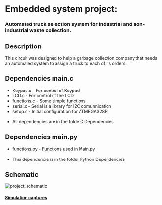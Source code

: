 <h1>Embedded system project: </h1>

<h3>Automated truck selection system for industrial and non-industrial waste collection.</h3>
<h2>Description</h2>
<p>  
This circuit was designed to help a garbage collection company that needs an automated system to assign a truck to each of its orders.
</p>
<h2>Dependencies main.c</h2>
<ul>
  <li>Keypad.c - For control of Keypad</li>
  <li>LCD.c - For control of the LCD</li>
  <li>functions.c - Some simple functions</li>
  <li>serial.c - Serial is a library for I2C comunnication </li>
  <li>setup.c - Initial configuration for ATMEGA328P</li><br>
  <li>All dependencies are in the folde C Dependencies</li>
</ul>

<h2>Dependencies main.py</h2>
<ul>
  <li>functions.py - Functions used in Main.py</li><br>
  <li>This dependencie is in the folder Python Dependencies</li>
</ul>

<h2>Schematic</h2>

![project_schematic](https://github.com/DylanEstrella/SE_Project/blob/main/IMG/Schematic.BMP)


<a href="https://github.com/DylanEstrella/SE_Project/tree/main/Proteus_archives#simulation-captures"><h4><b>Simulation captures </b></h4></a>


